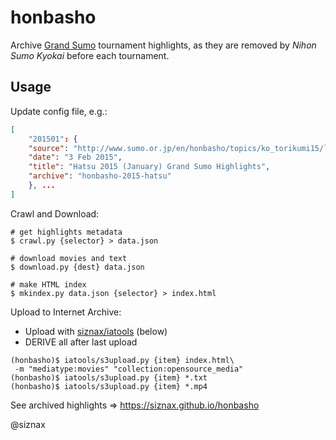 honbasho
========

Archive [Grand Sumo](http://www.sumo.or.jp/en/) tournament
highlights, as they are removed by _Nihon Sumo Kyokai_ before each 
tournament.

Usage
-----

Update config file, e.g.:

```json
[
    "201501": {
	"source": "http://www.sumo.or.jp/en/honbasho/topics/ko_torikumi15/list",
	"date": "3 Feb 2015",
	"title": "Hatsu 2015 (January) Grand Sumo Highlights",
	"archive": "honbasho-2015-hatsu"
    }, ...
]
```

Crawl and Download:

```shell
# get highlights metadata
$ crawl.py {selector} > data.json

# download movies and text
$ download.py {dest} data.json

# make HTML index
$ mkindex.py data.json {selector} > index.html
```

Upload to Internet Archive:

 * Upload with [siznax/iatools](https://github.com/siznax/iatools) (below)
 * DERIVE all after last upload

```shell
(honbasho)$ iatools/s3upload.py {item} index.html\
 -m "mediatype:movies" "collection:opensource_media"
(honbasho)$ iatools/s3upload.py {item} *.txt
(honbasho)$ iatools/s3upload.py {item} *.mp4
```

See archived highlights => https://siznax.github.io/honbasho

@siznax
